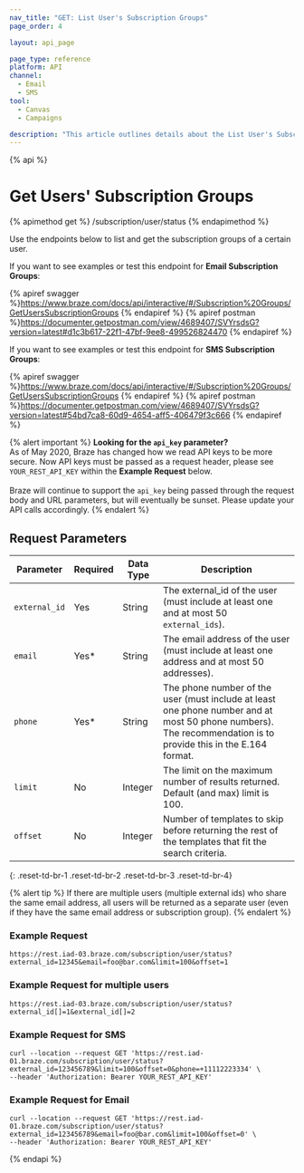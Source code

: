 ```yaml
---
nav_title: "GET: List User's Subscription Groups"
page_order: 4

layout: api_page

page_type: reference
platform: API
channel:
  - Email
  - SMS
tool:
  - Canvas
  - Campaigns

description: "This article outlines details about the List User's Subscription Groups Braze endpoint."
---
```

{% api %}
# Get Users' Subscription Groups
{% apimethod get %}
/subscription/user/status
{% endapimethod %}

Use the endpoints below to list and get the subscription groups of a certain user.

If you want to see examples or test this endpoint for __Email Subscription Groups__:

{% apiref swagger %}https://www.braze.com/docs/api/interactive/#/Subscription%20Groups/GetUsersSubscriptionGroups {% endapiref %}
{% apiref postman %}https://documenter.getpostman.com/view/4689407/SVYrsdsG?version=latest#d1c3b617-22f1-47bf-9ee8-499526824470 {% endapiref %}

If you want to see examples or test this endpoint for __SMS Subscription Groups__:

{% apiref swagger %}https://www.braze.com/docs/api/interactive/#/Subscription%20Groups/GetUsersSubscriptionGroups {% endapiref %}
{% apiref postman %}https://documenter.getpostman.com/view/4689407/SVYrsdsG?version=latest#54bd7ca8-60d9-4654-aff5-406479f3c666 {% endapiref %}

{% alert important %}
__Looking for the `api_key` parameter?__<br>As of May 2020, Braze has changed how we read API keys to be more secure. Now API keys must be passed as a request header, please see `YOUR_REST_API_KEY` within the __Example Request__ below.<br><br>Braze will continue to support the `api_key` being passed through the request body and URL parameters, but will eventually be sunset. Please update your API calls accordingly.
{% endalert %}


## Request Parameters

| Parameter | Required | Data Type | Description |
|---|---|---|---|
| `external_id`  | Yes | String | The external_id of the user (must include at least one and at most 50 `external_ids`). |
| `email`  |  Yes* | String | The email address of the user (must include at least one address and at most 50 addresses). |
| `phone` | Yes* | String | The phone number of the user (must include at least one phone number and at most 50 phone numbers). The recommendation is to provide this in the E.164 format. |
| `limit` | No | Integer | The limit on the maximum number of results returned. Default (and max) limit is 100. |
| `offset`  |  No | Integer | Number of templates to skip before returning the rest of the templates that fit the search criteria. |
{: .reset-td-br-1 .reset-td-br-2 .reset-td-br-3  .reset-td-br-4}

{% alert tip %}
If there are multiple users (multiple external ids) who share the same email address, all users will be returned as a separate user (even if they have the same email address or subscription group).
{% endalert %}

### Example Request
`https://rest.iad-03.braze.com/subscription/user/status?external_id=12345&email=foo@bar.com&limit=100&offset=1`

### Example Request for multiple users
`https://rest.iad-03.braze.com/subscription/user/status?external_id[]=1&external_id[]=2`

### Example Request for SMS
```
curl --location --request GET 'https://rest.iad-01.braze.com/subscription/user/status?external_id=123456789&limit=100&offset=0&phone=+11112223334' \
--header 'Authorization: Bearer YOUR_REST_API_KEY'
```

### Example Request for Email
```
curl --location --request GET 'https://rest.iad-01.braze.com/subscription/user/status?external_id=123456789&email=foo@bar.com&limit=100&offset=0' \
--header 'Authorization: Bearer YOUR_REST_API_KEY'
```

{% endapi %}
